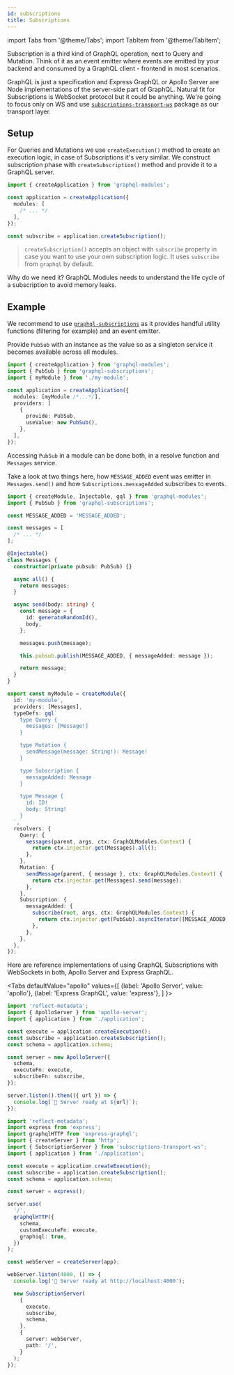 ```yaml
---
id: subscriptions
title: Subscriptions
---
```


import Tabs from '@theme/Tabs';
import TabItem from '@theme/TabItem';

Subscription is a third kind of GraphQL operation, next to Query and Mutation. Think of it as an event emitter where events are emitted by your backend and consumed by a GraphQL client - frontend in most scenarios.

GraphQL is just a specification and Express GraphQL or Apollo Server are Node implementations of the server-side part of GraphQL. Natural fit for Subscriptions is WebSocket protocol but it could be anything. We're going to focus only on WS and use [`subscriptions-transport-ws`](https://github.com/apollographql/subscriptions-transport-ws) package as our transport layer.

## Setup

For Queries and Mutations we use `createExecution()` method to create an execution logic, in case of Subscriptions it's very similar. We construct subscription phase with `createSubscription()` method and provide it to a GraphQL server.

```typescript
import { createApplication } from 'graphql-modules';

const application = createApplication({
  modules: [
    /* ... */
  ],
});

const subscribe = application.createSubscription();
```

> `createSubscription()` accepts an object with `subscribe` property in case you want to use your own subscription logic. It uses `subscribe` from `graphql` by default.

Why do we need it? GraphQL Modules needs to understand the life cycle of a subscription to avoid memory leaks.

## Example

We recommend to use [`graphql-subscriptions`](https://github.com/apollographql/graphql-subscriptions) as it provides handful utility functions (filtering for example) and an event emitter.

Provide `PubSub` with an instance as the value so as a singleton service it becomes available across all modules.

```typescript title="application.ts"
import { createApplication } from 'graphql-modules';
import { PubSub } from 'graphql-subscriptions';
import { myModule } from './my-module';

const application = createApplication({
  modules: [myModule /*...*/],
  providers: [
    {
      provide: PubSub,
      useValue: new PubSub(),
    },
  ],
});
```

Accessing `PubSub` in a module can be done both, in a resolve function and `Messages` service.

Take a look at two things here, how `MESSAGE_ADDED` event was emitter in `Messages.send()` and how `Subscriptions.messageAdded` subscribes to events.

```typescript title="my-module.ts"
import { createModule, Injectable, gql } from 'graphql-modules';
import { PubSub } from 'graphql-subscriptions';

const MESSAGE_ADDED = 'MESSAGE_ADDED';

const messages = [
  /* ... */
];

@Injectable()
class Messages {
  constructor(private pubsub: PubSub) {}

  async all() {
    return messages;
  }

  async send(body: string) {
    const message = {
      id: generateRandomId(),
      body,
    };

    messages.push(message);

    this.pubsub.publish(MESSAGE_ADDED, { messageAdded: message });

    return message;
  }
}

export const myModule = createModule({
  id: 'my-module',
  providers: [Messages],
  typeDefs: gql`
    type Query {
      messages: [Message!]
    }

    type Mutation {
      sendMessage(message: String!): Message!
    }

    type Subscription {
      messageAdded: Message
    }

    type Message {
      id: ID!
      body: String!
    }
  `,
  resolvers: {
    Query: {
      messages(parent, args, ctx: GraphQLModules.Context) {
        return ctx.injector.get(Messages).all();
      },
    },
    Mutation: {
      sendMessage(parent, { message }, ctx: GraphQLModules.Context) {
        return ctx.injector.get(Messages).send(message);
      },
    },
    Subscription: {
      messageAdded: {
        subscribe(root, args, ctx: GraphQLModules.Context) {
          return ctx.injector.get(PubSub).asyncIterator([MESSAGE_ADDED]);
        },
      },
    },
  },
});
```

Here are reference implementations of using GraphQL Subscriptions with WebSockets in both, Apollo Server and Express GraphQL.

<Tabs
defaultValue="apollo"
values={[
{label: 'Apollo Server', value: 'apollo'},
{label: 'Express GraphQL', value: 'express'},
]
}>
<TabItem value="apollo">

```typescript title="server.ts"
import 'reflect-metadata';
import { ApolloServer } from 'apollo-server';
import { application } from './application';

const execute = application.createExecution();
const subscribe = application.createSubscription();
const schema = application.schema;

const server = new ApolloServer({
  schema,
  executeFn: execute,
  subscribeFn: subscribe,
});

server.listen().then(({ url }) => {
  console.log(`🚀 Server ready at ${url}`);
});
```

</TabItem>
<TabItem value="express">

```typescript title="server.ts"
import 'reflect-metadata';
import express from 'express';
import graphqlHTTP from 'express-graphql';
import { createServer } from 'http';
import { SubscriptionServer } from 'subscriptions-transport-ws';
import { application } from './application';

const execute = application.createExecution();
const subscribe = application.createSubscription();
const schema = application.schema;

const server = express();

server.use(
  '/',
  graphqlHTTP({
    schema,
    customExecuteFn: execute,
    graphiql: true,
  })
);

const webServer = createServer(app);

webServer.listen(4000, () => {
  console.log('🚀 Server ready at http://localhost:4000');

  new SubscriptionServer(
    {
      execute,
      subscribe,
      schema,
    },
    {
      server: webServer,
      path: '/',
    }
  );
});
```

</TabItem>
</Tabs>

